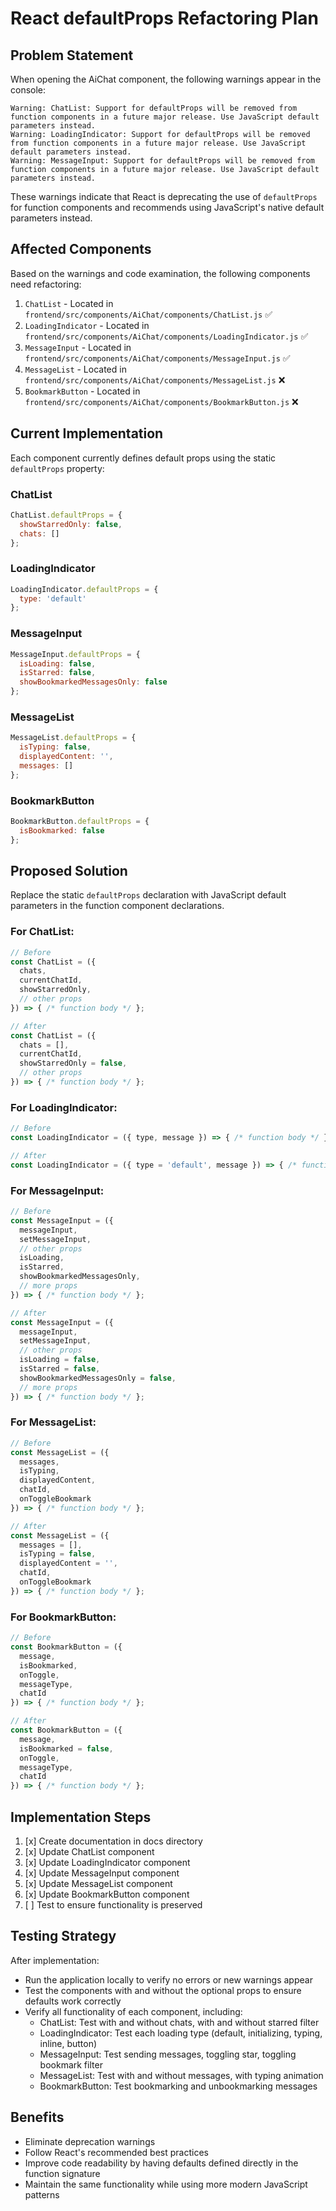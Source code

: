 # React defaultProps Refactoring Plan

## Problem Statement

When opening the AiChat component, the following warnings appear in the console:

```
Warning: ChatList: Support for defaultProps will be removed from function components in a future major release. Use JavaScript default parameters instead.
Warning: LoadingIndicator: Support for defaultProps will be removed from function components in a future major release. Use JavaScript default parameters instead.
Warning: MessageInput: Support for defaultProps will be removed from function components in a future major release. Use JavaScript default parameters instead.
```

These warnings indicate that React is deprecating the use of `defaultProps` for function components and recommends using JavaScript's native default parameters instead.

## Affected Components

Based on the warnings and code examination, the following components need refactoring:

1. `ChatList` - Located in `frontend/src/components/AiChat/components/ChatList.js` ✅
2. `LoadingIndicator` - Located in `frontend/src/components/AiChat/components/LoadingIndicator.js` ✅
3. `MessageInput` - Located in `frontend/src/components/AiChat/components/MessageInput.js` ✅
4. `MessageList` - Located in `frontend/src/components/AiChat/components/MessageList.js` ❌
5. `BookmarkButton` - Located in `frontend/src/components/AiChat/components/BookmarkButton.js` ❌

## Current Implementation

Each component currently defines default props using the static `defaultProps` property:

### ChatList
```javascript
ChatList.defaultProps = {
  showStarredOnly: false,
  chats: []
};
```

### LoadingIndicator
```javascript
LoadingIndicator.defaultProps = {
  type: 'default'
};
```

### MessageInput
```javascript
MessageInput.defaultProps = {
  isLoading: false,
  isStarred: false,
  showBookmarkedMessagesOnly: false
};
```

### MessageList
```javascript
MessageList.defaultProps = {
  isTyping: false,
  displayedContent: '',
  messages: []
};
```

### BookmarkButton
```javascript
BookmarkButton.defaultProps = {
  isBookmarked: false
};
```

## Proposed Solution

Replace the static `defaultProps` declaration with JavaScript default parameters in the function component declarations.

### For ChatList:
```javascript
// Before
const ChatList = ({
  chats,
  currentChatId,
  showStarredOnly,
  // other props
}) => { /* function body */ };

// After
const ChatList = ({
  chats = [],
  currentChatId,
  showStarredOnly = false,
  // other props
}) => { /* function body */ };
```

### For LoadingIndicator:
```javascript
// Before
const LoadingIndicator = ({ type, message }) => { /* function body */ };

// After
const LoadingIndicator = ({ type = 'default', message }) => { /* function body */ };
```

### For MessageInput:
```javascript
// Before
const MessageInput = ({
  messageInput,
  setMessageInput,
  // other props
  isLoading,
  isStarred,
  showBookmarkedMessagesOnly,
  // more props
}) => { /* function body */ };

// After
const MessageInput = ({
  messageInput,
  setMessageInput,
  // other props
  isLoading = false,
  isStarred = false,
  showBookmarkedMessagesOnly = false,
  // more props
}) => { /* function body */ };
```

### For MessageList:
```javascript
// Before
const MessageList = ({
  messages,
  isTyping,
  displayedContent,
  chatId,
  onToggleBookmark
}) => { /* function body */ };

// After
const MessageList = ({
  messages = [],
  isTyping = false,
  displayedContent = '',
  chatId,
  onToggleBookmark
}) => { /* function body */ };
```

### For BookmarkButton:
```javascript
// Before
const BookmarkButton = ({
  message,
  isBookmarked,
  onToggle,
  messageType,
  chatId
}) => { /* function body */ };

// After
const BookmarkButton = ({
  message,
  isBookmarked = false,
  onToggle,
  messageType,
  chatId
}) => { /* function body */ };
```

## Implementation Steps

1. [x] Create documentation in docs directory
2. [x] Update ChatList component
3. [x] Update LoadingIndicator component
4. [x] Update MessageInput component
5. [x] Update MessageList component
6. [x] Update BookmarkButton component
7. [ ] Test to ensure functionality is preserved

## Testing Strategy

After implementation:

- Run the application locally to verify no errors or new warnings appear
- Test the components with and without the optional props to ensure defaults work correctly
- Verify all functionality of each component, including:
  - ChatList: Test with and without chats, with and without starred filter
  - LoadingIndicator: Test each loading type (default, initializing, typing, inline, button)
  - MessageInput: Test sending messages, toggling star, toggling bookmark filter
  - MessageList: Test with and without messages, with typing animation
  - BookmarkButton: Test bookmarking and unbookmarking messages

## Benefits

- Eliminate deprecation warnings
- Follow React's recommended best practices
- Improve code readability by having defaults defined directly in the function signature
- Maintain the same functionality while using more modern JavaScript patterns